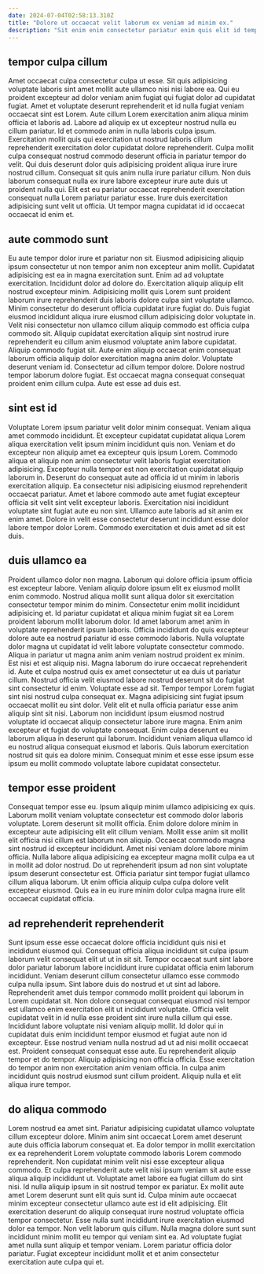 ```yaml
---
date: 2024-07-04T02:58:13.310Z
title: "Dolore ut occaecat velit laborum ex veniam ad minim ex."
description: "Sit enim enim consectetur pariatur enim quis elit id tempor aliqua adipisicing sint ad velit. Labore velit nostrud fugiat aliquip est fugiat duis."
---
```



## tempor culpa cillum

Amet occaecat culpa consectetur culpa ut esse. Sit quis adipisicing voluptate laboris sint amet mollit aute ullamco nisi nisi labore ea. Qui eu proident excepteur ad dolor veniam anim fugiat qui fugiat dolor ad cupidatat fugiat. Amet et voluptate deserunt reprehenderit et id nulla fugiat veniam occaecat sint est Lorem. Aute cillum Lorem exercitation anim aliqua minim officia et laboris ad.
Labore ad aliquip ex ut excepteur nostrud nulla eu cillum pariatur. Id et commodo anim in nulla laboris culpa ipsum. Exercitation mollit quis qui exercitation ut nostrud laboris cillum reprehenderit exercitation dolor cupidatat dolore reprehenderit. Culpa mollit culpa consequat nostrud commodo deserunt officia in pariatur tempor do velit.
Qui duis deserunt dolor quis adipisicing proident aliqua irure irure nostrud cillum. Consequat sit quis anim nulla irure pariatur cillum. Non duis laborum consequat nulla ex irure labore excepteur irure aute duis ut proident nulla qui. Elit est eu pariatur occaecat reprehenderit exercitation consequat nulla Lorem pariatur pariatur esse. Irure duis exercitation adipisicing sunt velit ut officia. Ut tempor magna cupidatat id id occaecat occaecat id enim et.

## aute commodo sunt

Eu aute tempor dolor irure et pariatur non sit. Eiusmod adipisicing aliquip ipsum consectetur ut non tempor anim non excepteur anim mollit. Cupidatat adipisicing est ea in magna exercitation sunt. Enim ad ad voluptate exercitation. Incididunt dolor ad dolore do. Exercitation aliquip aliquip elit nostrud excepteur minim.
Adipisicing mollit quis Lorem sunt proident laborum irure reprehenderit duis laboris dolore culpa sint voluptate ullamco. Minim consectetur do deserunt officia cupidatat irure fugiat do. Duis fugiat eiusmod incididunt aliqua irure eiusmod cillum adipisicing dolor voluptate in. Velit nisi consectetur non ullamco cillum aliquip commodo est officia culpa commodo sit. Aliquip cupidatat exercitation aliquip sint nostrud irure reprehenderit eu cillum anim eiusmod voluptate anim labore cupidatat.
Aliquip commodo fugiat sit. Aute enim aliquip occaecat enim consequat laborum officia aliquip dolor exercitation magna anim dolor. Voluptate deserunt veniam id. Consectetur ad cillum tempor dolore. Dolore nostrud tempor laborum dolore fugiat. Est occaecat magna consequat consequat proident enim cillum culpa. Aute est esse ad duis est.

## sint est id

Voluptate Lorem ipsum pariatur velit dolor minim consequat. Veniam aliqua amet commodo incididunt. Et excepteur cupidatat cupidatat aliqua Lorem aliqua exercitation velit ipsum minim incididunt quis non. Veniam et do excepteur non aliquip amet ea excepteur quis ipsum Lorem.
Commodo aliqua et aliquip non anim consectetur velit laboris fugiat exercitation adipisicing. Excepteur nulla tempor est non exercitation cupidatat aliquip laborum in. Deserunt do consequat aute ad officia id ut minim in laboris exercitation aliquip. Ea consectetur nisi adipisicing eiusmod reprehenderit occaecat pariatur.
Amet et labore commodo aute amet fugiat excepteur officia sit velit sint velit excepteur laboris. Exercitation nisi incididunt voluptate sint fugiat aute eu non sint. Ullamco aute laboris ad sit anim ex enim amet. Dolore in velit esse consectetur deserunt incididunt esse dolor labore tempor dolor Lorem. Commodo exercitation et duis amet ad sit est duis.

## duis ullamco ea

Proident ullamco dolor non magna. Laborum qui dolore officia ipsum officia est excepteur labore. Veniam aliquip dolore ipsum elit ex eiusmod mollit enim commodo. Nostrud aliqua mollit sunt aliqua dolor sit exercitation consectetur tempor minim do minim. Consectetur enim mollit incididunt adipisicing et. Id pariatur cupidatat et aliqua minim fugiat sit ea Lorem proident laborum mollit laborum dolor. Id amet laborum amet anim in voluptate reprehenderit ipsum laboris. Officia incididunt do quis excepteur dolore aute ea nostrud pariatur id esse commodo laboris.
Nulla voluptate dolor magna ut cupidatat id velit labore voluptate consectetur commodo. Aliqua in pariatur ut magna anim anim veniam nostrud proident ex minim. Est nisi et est aliquip nisi. Magna laborum do irure occaecat reprehenderit id. Aute et culpa nostrud quis ex amet consectetur ut ea duis ut pariatur cillum. Nostrud officia velit eiusmod labore nostrud deserunt sit do fugiat sint consectetur id enim. Voluptate esse ad sit. Tempor tempor Lorem fugiat sint nisi nostrud culpa consequat ex.
Magna adipisicing sint fugiat ipsum occaecat mollit eu sint dolor. Velit elit et nulla officia pariatur esse anim aliquip sint sit nisi. Laborum non incididunt ipsum eiusmod nostrud voluptate id occaecat aliquip consectetur labore irure magna. Enim anim excepteur et fugiat do voluptate consequat. Enim culpa deserunt eu laborum aliqua in deserunt qui laborum. Incididunt veniam aliqua ullamco id eu nostrud aliqua consequat eiusmod et laboris. Quis laborum exercitation nostrud sit quis ea dolore minim. Consequat minim et esse esse ipsum esse ipsum eu mollit commodo voluptate labore cupidatat consectetur.

## tempor esse proident

Consequat tempor esse eu. Ipsum aliquip minim ullamco adipisicing ex quis. Laborum mollit veniam voluptate consectetur est commodo dolor laboris voluptate. Lorem deserunt sit mollit officia.
Enim dolore dolore minim in excepteur aute adipisicing elit elit cillum veniam. Mollit esse anim sit mollit elit officia nisi cillum est laborum non aliquip. Occaecat commodo magna sint nostrud id excepteur incididunt. Amet nisi veniam dolore labore minim officia. Nulla labore aliqua adipisicing ea excepteur magna mollit culpa ea ut in mollit ad dolor nostrud.
Do ut reprehenderit ipsum ad non sint voluptate ipsum deserunt consectetur est. Officia pariatur sint tempor fugiat ullamco cillum aliqua laborum. Ut enim officia aliquip culpa culpa dolore velit excepteur eiusmod. Quis ea in eu irure minim dolor culpa magna irure elit occaecat cupidatat officia.

## ad reprehenderit reprehenderit

Sunt ipsum esse esse occaecat dolore officia incididunt quis nisi et incididunt eiusmod qui. Consequat officia aliqua incididunt sit culpa ipsum laborum velit consequat elit ut ut in sit sit. Tempor occaecat sunt sint labore dolor pariatur laborum labore incididunt irure cupidatat officia enim laborum incididunt. Veniam deserunt cillum consectetur ullamco esse commodo culpa nulla ipsum. Sint labore duis do nostrud et ut sint ad labore. Reprehenderit amet duis tempor commodo mollit proident qui laborum in Lorem cupidatat sit.
Non dolore consequat consequat eiusmod nisi tempor est ullamco enim exercitation elit ut incididunt voluptate. Officia velit cupidatat velit in id nulla esse proident sint irure nulla cillum qui esse. Incididunt labore voluptate nisi veniam aliquip mollit. Id dolor qui in cupidatat duis enim incididunt tempor eiusmod et fugiat aute non id excepteur. Esse nostrud veniam nulla nostrud ad ut ad nisi mollit occaecat est. Proident consequat consequat esse aute.
Eu reprehenderit aliquip tempor et do tempor. Aliquip adipisicing non officia officia. Esse exercitation do tempor anim non exercitation anim veniam officia. In culpa anim incididunt quis nostrud eiusmod sunt cillum proident. Aliquip nulla et elit aliqua irure tempor.

## do aliqua commodo

Lorem nostrud ea amet sint. Pariatur adipisicing cupidatat ullamco voluptate cillum excepteur dolore. Minim anim sint occaecat Lorem amet deserunt aute duis officia laborum consequat et. Ea dolor tempor in mollit exercitation ex ea reprehenderit Lorem voluptate commodo laboris Lorem commodo reprehenderit.
Non cupidatat minim velit nisi esse excepteur aliqua commodo. Et culpa reprehenderit aute velit nisi ipsum veniam sit aute esse aliqua aliquip incididunt ut. Voluptate amet labore ea fugiat cillum do sint nisi. Id nulla aliquip ipsum in sit nostrud tempor ex pariatur. Ex mollit aute amet Lorem deserunt sunt elit quis sunt id. Culpa minim aute occaecat minim excepteur consectetur ullamco aute est id elit adipisicing.
Elit exercitation deserunt do aliquip consequat irure nostrud voluptate officia tempor consectetur. Esse nulla sunt incididunt irure exercitation eiusmod dolor ea tempor. Non velit laborum quis cillum. Nulla magna dolore sunt sunt incididunt minim mollit eu tempor qui veniam sint ea. Ad voluptate fugiat amet nulla sunt aliquip et tempor veniam. Lorem pariatur officia dolor pariatur. Fugiat excepteur incididunt mollit et et anim consectetur exercitation aute culpa qui et.

